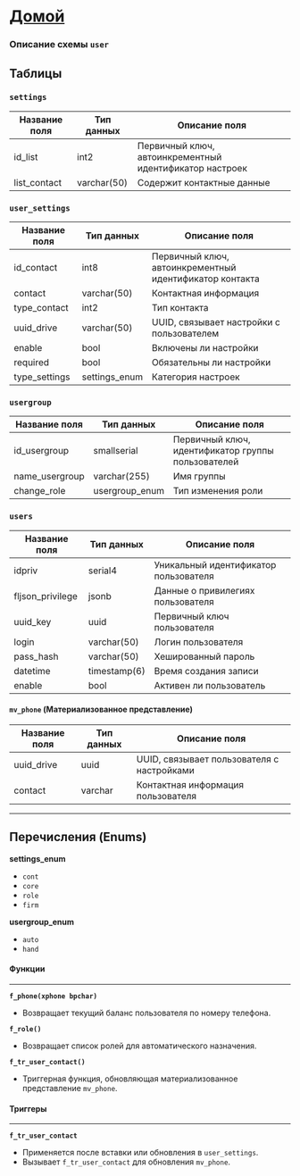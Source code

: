 # [Домой](./README.MD)
### Описание схемы `user`

## Таблицы

### `settings`
| Название поля | Тип данных | Описание поля          |
|----------------|------------|------------------------|
| id_list        | int2       | Первичный ключ, автоинкрементный идентификатор настроек |
| list_contact   | varchar(50)| Содержит контактные данные |

### `user_settings`
| Название поля  | Тип данных   | Описание поля          |
|----------------|--------------|------------------------|
| id_contact     | int8         | Первичный ключ, автоинкрементный идентификатор контакта |
| contact        | varchar(50)  | Контактная информация  |
| type_contact   | int2         | Тип контакта           |
| uuid_drive     | varchar(50)  | UUID, связывает настройки с пользователем |
| enable         | bool         | Включены ли настройки  |
| required       | bool         | Обязательны ли настройки |
| type_settings  | settings_enum| Категория настроек     |

### `usergroup`
| Название поля  | Тип данных     | Описание поля          |
|----------------|----------------|------------------------|
| id_usergroup   | smallserial    | Первичный ключ, идентификатор группы пользователей |
| name_usergroup | varchar(255)   | Имя группы             |
| change_role    | usergroup_enum | Тип изменения роли     |

### `users`
| Название поля   | Тип данных     | Описание поля          |
|-----------------|----------------|------------------------|
| idpriv          | serial4        | Уникальный идентификатор пользователя |
| fljson_privilege| jsonb          | Данные о привилегиях пользователя |
| uuid_key        | uuid           | Первичный ключ пользователя |
| login           | varchar(50)    | Логин пользователя     |
| pass_hash       | varchar(50)    | Хешированный пароль    |
| datetime        | timestamp(6)   | Время создания записи  |
| enable          | bool           | Активен ли пользователь|

#### `mv_phone` (Материализованное представление)
| Название поля | Тип данных | Описание поля          |
|---------------|------------|------------------------|
| uuid_drive    | uuid       | UUID, связывает пользователя с настройками |
| contact       | varchar    | Контактная информация пользователя |

---

## Перечисления (Enums)
**settings_enum**
- `cont`
- `core`
- `role`
- `firm`

**usergroup_enum**
- `auto`
- `hand`

#### Функции

---

**`f_phone(xphone bpchar)`**
- Возвращает текущий баланс пользователя по номеру телефона.

**`f_role()`**
- Возвращает список ролей для автоматического назначения.

**`f_tr_user_contact()`**
- Триггерная функция, обновляющая материализованное представление `mv_phone`.

#### Триггеры

---

**`f_tr_user_contact`**
- Применяется после вставки или обновления в `user_settings`.
- Вызывает `f_tr_user_contact` для обновления `mv_phone`.